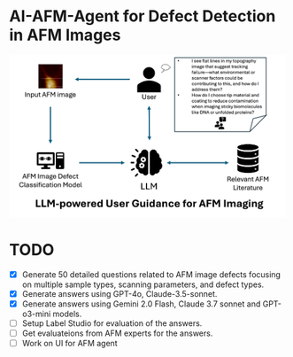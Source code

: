 # AI-AFM-Agent for Defect Detection in AFM Images

<img src="images/overview.png" alt="Overview" width="500"/>

# TODO

- [x] Generate 50 detailed questions related to AFM image defects focusing on multiple sample types, scanning parameters, and defect types.
- [x] Generate answers using GPT-4o, Claude-3.5-sonnet.
- [x] Generate answers using Gemini 2.0 Flash, Claude 3.7 sonnet and GPT-o3-mini models.
- [ ] Setup Label Studio for evaluation of the answers.
- [ ] Get evaluateions from AFM experts for the answers.
- [ ] Work on UI for AFM agent

